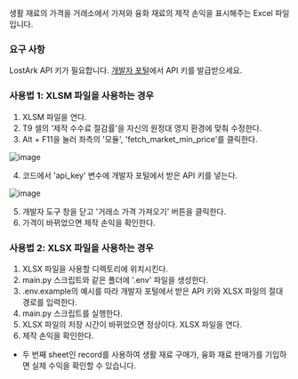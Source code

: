 생활 재료의 가격을 거래소에서 가져와 융화 재료의 제작 손익을 표시해주는 Excel 파일입니다.

### 요구 사항
LostArk API 키가 필요합니다. [개발자 포털](https://developer-lostark.game.onstove.com/)에서 API 키를 발급받으세요.

### 사용법 1: XLSM 파일을 사용하는 경우
1. XLSM 파일을 연다.
2. T9 셀의 '제작 수수료 절감률'을 자신의 원정대 영지 환경에 맞춰 수정한다.
3. Alt + F11을 눌러 좌측의 '모듈', 'fetch_market_min_price'를 클릭한다.
   
![image](https://github.com/user-attachments/assets/18d50903-33ce-4e27-9771-e48369078df5)

4. 코드에서 'api_key' 변수에 개발자 포털에서 받은 API 키를 넣는다.

![image](https://github.com/user-attachments/assets/083e29aa-558b-4c35-a4ac-ab6028227f03)

5. 개발자 도구 창을 닫고 '거래소 가격 가져오기' 버튼을 클릭한다.
6. 가격이 바뀌었으면 제작 손익을 확인한다.


### 사용법 2: XLSX 파일을 사용하는 경우
1. XLSX 파일을 사용할 디렉토리에 위치시킨다.
2. main.py 스크립트와 같은 폴더에 '.env' 파일을 생성한다.
3. .env.example의 예시를 따라 개발자 포털에서 받은 API 키와 XLSX 파일의 절대 경로를 입력한다.
4. main.py 스크립트를 실행한다.
5. XLSX 파일의 저장 시간이 바뀌었으면 정상이다. XLSX 파일을 연다.
6. 제작 손익을 확인한다.

* 두 번째 sheet인 record를 사용하여 생활 재료 구매가, 융화 재료 판매가를 기입하면 실제 수익을 확인할 수 있습니다.
